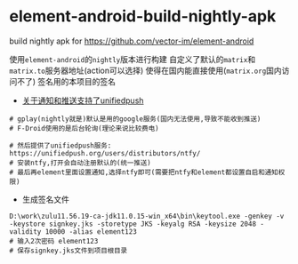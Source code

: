 # element-android-build-nightly-apk
build nightly apk for https://github.com/vector-im/element-android


使用`element-android`的`nightly`版本进行构建
自定义了默认的`matrix`和`matrix.to`服务器地址(action可以选择)
使得在国内能直接使用(`matrix.org`国内访问不了)
签名用的本项目的签名

- [关于通知和推送支持了unifiedpush](https://github.com/vector-im/element-android/blob/develop/docs/unifiedpush.md)

```shell
# gplay(nightly就是)默认是用的google服务(国内无法使用,导致不能收到推送)
# F-Droid使用的是后台轮询(理论来说比较费电)

# 然后提供了unifiedpush服务: https://unifiedpush.org/users/distributors/ntfy/
# 安装ntfy,打开会自动注册默认的(统一推送)
# 最后再element里面设置通知,选择ntfy即可(需要把ntfy和element都设置自启和通知权限)
```

- 生成签名文件

```shell
D:\work\zulu11.56.19-ca-jdk11.0.15-win_x64\bin\keytool.exe -genkey -v -keystore signkey.jks -storetype JKS -keyalg RSA -keysize 2048 -validity 10000 -alias element123
# 输入2次密码 element123
# 保存signkey.jks文件到项目根目录
```

